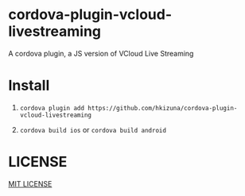 # cordova-plugin-vcloud-livestreaming

A cordova plugin, a JS version of VCloud Live Streaming

# Install

1. ```cordova plugin add https://github.com/hkizuna/cordova-plugin-vcloud-livestreaming```

2. ```cordova build ios``` or ```cordova build android```

# LICENSE

[MIT LICENSE](http://opensource.org/licenses/MIT)